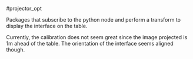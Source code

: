 #projector_opt

Packages that subscribe to the python node and perform a transform to display the interface on the table.

Currently, the calibration does not seem great since the image projected is 1m ahead of the table.
The orientation of the interface seems aligned though.
